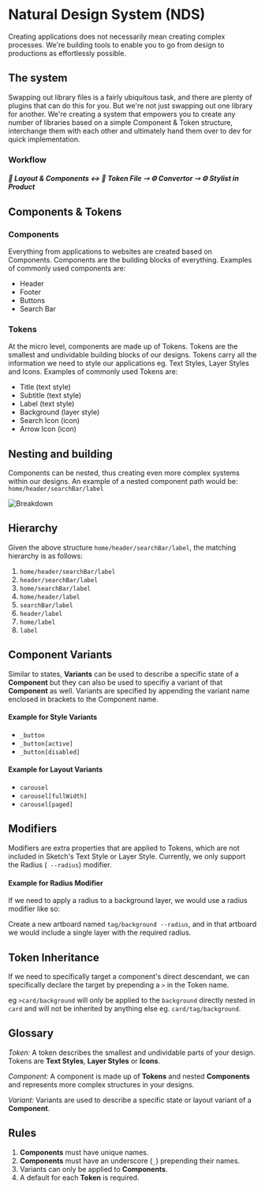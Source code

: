 # Natural Design System (NDS)
Creating applications does not necessarily mean creating complex processes. We're building tools to enable you to go from design to productions as effortlessly possible.

## The system
Swapping out library files is a fairly ubiquitous task, and there are plenty of plugins that can do this for you. But we're not just swapping out one library for another. We're creating a system that empowers you to create any number of libraries based on a simple Component & Token structure, interchange them with each other and ultimately hand them over to dev for quick implementation.

### Workflow

##### 💎 Layout & Components ↔︎ 💎 Token File ⇾ ⚙️ Convertor ⇾ ⚙️ Stylist in Product



## Components & Tokens

### Components

Everything from applications to websites are created based on Components. Components are the building blocks of everything. Examples of commonly used components are:

* Header
* Footer
* Buttons
* Search Bar

### Tokens

At the micro level, components are made up of Tokens. Tokens are the smallest and undividable building blocks of our designs. Tokens carry all the information we need to style our applications eg. Text Styles, Layer Styles and Icons. Examples of commonly used Tokens are:

* Title (text style)
* Subtitle (text style)
* Label (text style)
* Background (layer style)
* Search Icon (icon)
* Arrow Icon (icon)

## Nesting and building

Components can be nested, thus creating even more complex systems within our designs. An example of a nested component path would be: `home/header/searchBar/label`

![Breakdown](https://f000.backblazeb2.com/file/LovelyDropshare/sWO41CjF/breakdown.png)

## Hierarchy
Given the above structure `home/header/searchBar/label`, the matching hierarchy is as follows:

1. `home/header/searchBar/label`
2. `header/searchBar/label`
3. `home/searchBar/label`
4. `home/header/label`
5. `searchBar/label`
6. `header/label`
7. `home/label`
8. `label`

## Component Variants
Similar to states, **Variants** can be used to describe a specific state of a **Component** but they can also be used to specifiy a variant of that **Component** as well. Variants are specified by appending the variant name enclosed in brackets to the Component name.

#### Example for Style Variants
* `_button`
* `_button[active]`
* `_button[disabled]`

#### Example for Layout Variants
* `carousel`
* `carousel[fullWidth]`
* `carousel[paged]`

## Modifiers
Modifiers are extra properties that are applied to Tokens, which are not included in Sketch's Text Style or Layer Style. Currently, we only support the Radius (` --radius`) modifier.

#### Example for Radius Modifier
If we need to apply a radius to a background layer, we would use a radius modifier like so:

Create a new artboard named `tag/background --radius`, and in that artboard we would include a single layer with the required radius.


## Token Inheritance
If we need to specifically target a component's direct descendant, we can specifically declare the target by prepending a `>` in the Token name.

eg `>card/background` will only be applied to the `background` directly nested in `card` and will not be inherited by anything else eg. `card/tag/background`. 

## Glossary

*Token:* A token describes the smallest and undividable parts of your design. Tokens are **Text Styles**, **Layer Styles** or **Icons**.

*Component:* A component is made up of **Tokens** and nested **Components** and represents more complex structures in your designs.

*Variant:* Variants are used to describe a specific state or layout variant of a **Component**.

## Rules

1. **Components** must have unique names. 
2. **Components** must have an underscore (`_`) prepending their names.
3. Variants can only be applied to **Components**.
4. A default for each **Token** is required.


